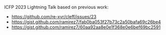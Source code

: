ICFP 2023 Lightning Talk based on previous work:
- https://github.com/re-xyr/cleff/issues/23
- https://gist.github.com/ramirez7/fab0ba053f27b73c2a50bafa69c26be4
- https://gist.github.com/ramirez7/60aa92aa8e0e1f368e0e6bef69bc2591
